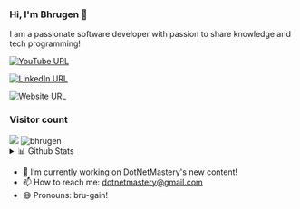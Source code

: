### Hi, I'm Bhrugen 👋

I am a passionate software developer with passion to share knowledge and tech programming!

[![YouTube URL](https://img.shields.io/static/v1?color=red&label=youtube&logo=youtube&logoColor=white&style=for-the-badge&message=Subscribe)](https://www.youtube.com/c/dotnetmastery)

[![LinkedIn URL](https://img.shields.io/static/v1?color=blue&label=linkedin&logo=linkedin&logoColor=white&style=for-the-badge&message=Connect)](https://www.linkedin.com/in/bhrugenpatel)

[![Website URL](https://img.shields.io/static/v1?color=green&label=linkedin&logo=website&logoColor=white&style=for-the-badge&message=Connect)](https://www.linkedin.com/in/bhrugenpatel)



### Visitor count
<img src="https://profile-counter.glitch.me/bhrugen/count.svg" />

<img src="https://github.com/bhrugen/bhrugen/blob/main/githubLogo.png" alt="bhrugen" />
 <details>
<summary>📊 Github Stats</summary>

<p align="center"> <img src="https://github-readme-stats.vercel.app/api?username=bhrugen&show_icons=true&theme=gotham" alt="Bhrugen Patel | Stats" />

</details>

- 🔭 I’m currently working on DotNetMastery's new content!
- 📫 How to reach me: dotnetmastery@gmail.com
- 😄 Pronouns: bru-gain!

<!--
**bhrugen/bhrugen** is a ✨ _special_ ✨ repository because its `README.md` (this file) appears on your GitHub profile.

Here are some ideas to get you started:


-->
